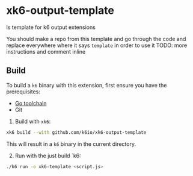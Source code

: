 # xk6-output-template
Is template for k6 output extensions 

You should make a repo from this template and go through the code and replace everywhere where it says `template` in order to use it
TODO: more instructions and comment inline
</div>

## Build

To build a `k6` binary with this extension, first ensure you have the prerequisites:

- [Go toolchain](https://go101.org/article/go-toolchain.html)
- Git

1. Build with `xk6`:

```bash
xk6 build --with github.com/k6io/xk6-output-template
```

This will result in a `k6` binary in the current directory.

2. Run with the just build `k6:

```bash
./k6 run -o xk6-template <script.js>
```

